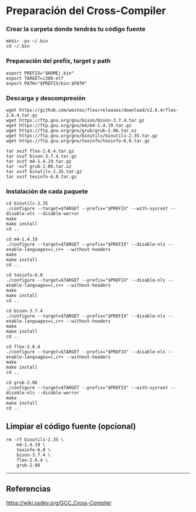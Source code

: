 # Preparación del Cross-Compiler

### Crear la carpeta donde tendrás tu código fuente
```
mkdir -pv ~/.bin
cd ~/.bin
```

### Preparación del prefix, target y path
```
export PREFIX="$HOME/.bin"
export TARGET=i386-elf
export PATH="$PREFIX/bin:$PATH"
```

### Descarga y descompresión
```
wget https://github.com/westes/flex/releases/download/v2.6.4/flex-2.6.4.tar.gz
wget https://ftp.gnu.org/gnu/bison/bison-3.7.4.tar.gz
wget https://ftp.gnu.org/gnu/m4/m4-1.4.19.tar.gz
wget https://ftp.gnu.org/gnu/grub/grub-2.06.tar.xz
wget https://ftp.gnu.org/gnu/binutils/binutils-2.35.tar.gz
wget https://ftp.gnu.org/gnu/texinfo/texinfo-6.8.tar.gz

tar xvzf flex-2.6.4.tar.gz
tar xvzf bison-3.7.4.tar.gz
tar xvzf m4-1.4.19.tar.gz
tar -xvf grub-2.06.tar.xz
tar xvzf binutils-2.35.tar.gz
tar xvzf texinfo-6.8.tar.gz
```

### Instalación de cada paquete
```
cd binutils-2.35
./configure --target=$TARGET --prefix="$PREFIX" --with-sysroot --disable-nls --disable-werror
make
make install
cd ..
```
```
cd m4-1.4.19
./configure --target=$TARGET --prefix="$PREFIX" --disable-nls --enable-languages=c,c++ --without-headers
make
make install
cd ..
```
```
cd texinfo-6.8
./configure --target=$TARGET --prefix="$PREFIX" --disable-nls --enable-languages=c,c++ --without-headers
make
make install
cd ..
```
```
cd bison-3.7.4
./configure --target=$TARGET --prefix="$PREFIX" --disable-nls --enable-languages=c,c++ --without-headers
make
make install
cd ..
```
```
cd flex-2.6.4
./configure --target=$TARGET --prefix="$PREFIX" --disable-nls --enable-languages=c,c++ --without-headers
make
make install
cd ..
```
```
cd grub-2.06
./configure --target=$TARGET --prefix="$PREFIX" --with-sysroot --disable-nls --disable-werror
make
make install
cd ..
```

## Limpiar el código fuente (opcional)
```
rm -rf binutils-2.35 \
    m4-1.4.19 \
    texinfo-6.8 \
    bison-3.7.4 \
    flex-2.6.4 \
    grub-2.06
```

----
## Referencias
https://wiki.osdev.org/GCC_Cross-Compiler